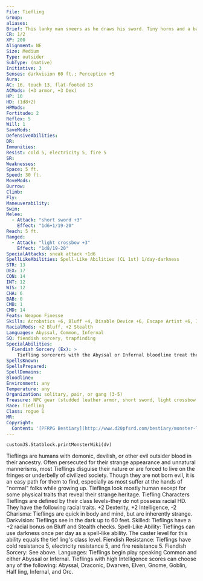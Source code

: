 ```yaml
---
File: Tiefling
Group: 
aliases: 
Brief: This lanky man sneers as he draws his sword. Tiny horns and a barbed tail reveal that he is something more than human.
CR: 1/2
XP: 200
Alignment: NE
Size: Medium
Type: outsider
SubType: (native)
Initiative: 3
Senses: darkvision 60 ft.; Perception +5
Aura: 
AC: 16, touch 13, flat-footed 13
ACMods: (+3 armor, +3 Dex)
HP: 10
HD: (1d8+2)
HPMods: 
Fortitude: 2
Reflex: 5
Will: 1
SaveMods: 
DefensiveAbilities: 
DR: 
Immunities: 
Resist: cold 5, electricity 5, fire 5
SR: 
Weaknesses: 
Space: 5 ft.
Speed: 30 ft.
MoveMods: 
Burrow: 
Climb: 
Fly: 
Maneuverability: 
Swim: 
Melee: 
  - Attack: "short sword +3"
    Effect: "1d6+1/19-20"
Reach: 5 ft.
Ranged: 
  - Attack: "light crossbow +3"
    Effect: "1d8/19-20"
SpecialAttacks: sneak attack +1d6
SpellLikeAbilities: Spell-Like Abilities (CL 1st) 1/day-darkness
STR: 13
DEX: 17
CON: 14
INT: 12
WIS: 12
CHA: 6
BAB: 0
CMB: 1
CMD: 14
Feats: Weapon Finesse
Skills: Acrobatics +6, Bluff +4, Disable Device +6, Escape Artist +6, Intimidate +2, Perception +5, Sense Motive +5, Sleight of Hand +6, Stealth +8
RacialMods: +2 Bluff, +2 Stealth
Languages: Abyssal, Common, Infernal
SQ: fiendish sorcery, trapfinding
SpecialAbilities:
  Fiendish Sorcery (Ex): >
    Tiefling sorcerers with the Abyssal or Infernal bloodline treat their Charisma score as 2 points higher for all sorcerer class abilities.
SpellsKnown: 
SpellsPrepared: 
SpellDomains: 
Bloodline: 
Environment: any
Temperature: any
Organization: solitary, pair, or gang (3-5)
Treasure: NPC gear (studded leather armor, short sword, light crossbow with 20 bolts)
Race: Tiefling
Class: rogue 1
MR: 
Copyright:
  Content: '[PFRPG Bestiary](http://www.d20pfsrd.com/bestiary/monster-listings/outsiders/tiefling)'
---
```

```dataviewjs
customJS.Statblock.printMonsterWiki(dv)
```
Tieflings are humans with demonic, devilish, or other evil outsider blood in their ancestry. Often persecuted for their strange appearance and unnatural mannerisms, most Tieflings disguise their nature or are forced to live on the fringes or underbelly of civilized society. Though they are not born evil, it is an easy path for them to find, especially as most suffer at the hands of "normal" folks while growing up. Tieflings look mostly human except for some physical traits that reveal their strange heritage. Tiefling Characters Tieflings are defined by their class levels-they do not possess racial HD. They have the following racial traits. +2 Dexterity, +2 Intelligence, -2 Charisma: Tieflings are quick in body and mind, but are inherently strange. Darkvision: Tieflings see in the dark up to 60 feet. Skilled: Tieflings have a +2 racial bonus on Bluff and Stealth checks. Spell-Like Ability: Tieflings can use darkness once per day as a spell-like ability. The caster level for this ability equals the tief ling's class level. Fiendish Resistance: Tieflings have cold resistance 5, electricity resistance 5, and fire resistance 5. Fiendish Sorcery: See above. Languages: Tieflings begin play speaking Common and either Abyssal or Infernal. Tieflings with high Intelligence scores can choose any of the following: Abyssal, Draconic, Dwarven, Elven, Gnome, Goblin, Half ling, Infernal, and Orc.
